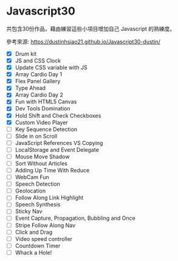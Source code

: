 # Javascript30
共包含30份作品，藉由練習這些小項目增加自己 Javascript 的熟練度。

參考來源: https://dustinhsiao21.github.io/Javascript30-dustin/

- [x] Drum kit	
- [x] JS and CSS Clock	
- [x] Update CSS variable with JS	
- [x] Array Cardio Day 1	
- [x] Flex Panel Gallery	
- [x] Type Ahead	
- [x] Array Cardio Day 2
- [x] Fun with HTML5 Canvas
- [x] Dev Tools Domination
- [x] Hold Shift and Check Checkboxes
- [x] Custom Video Player	
- [ ] Key Sequence Detection
- [ ] Slide in on Scroll	
- [ ] JavaScript References VS Copying
- [ ] LocalStorage and Event Delegate
- [ ] Mouse Move Shadow	
- [ ] Sort Without Articles
- [ ] Adding Up Time With Reduce
- [ ] WebCam Fun
- [ ] Speech Detection
- [ ] Geolocation	
- [ ] Follow Along Link Highlight	
- [ ] Speech Synthesis	
- [ ] Sticky Nav	
- [ ] Event Capture, Propagation, Bubbling and Once	
- [ ] Stripe Follow Along Nav
- [ ] Click and Drag	
- [ ] Video speed controller	
- [ ] Countdown Timer	
- [ ] Whack a Hole!	
